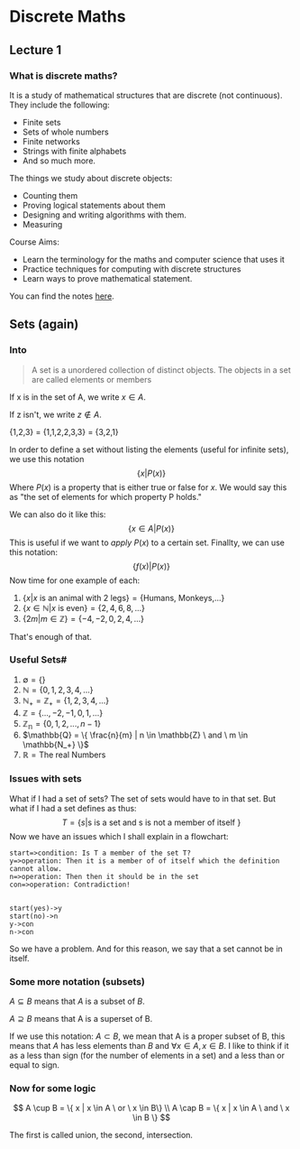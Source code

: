 # Discrete Maths

## Lecture 1

### What is discrete maths?

It is a study of mathematical structures that are discrete (not continuous). They include the following:

- Finite sets
- Sets of whole numbers
- Finite networks
- Strings with finite alphabets
- And so much more.

The things we study about discrete objects:

- Counting them
- Proving logical statements about them
- Designing and writing algorithms with them.
- Measuring 

Course Aims:

- Learn the terminology for the maths and computer science that uses it
- Practice techniques for computing with discrete structures
- Learn ways to prove mathematical statement.

You can find the notes [here](https://www.cs.ox.ac.uk/teaching/courses/discretemaths/).

## Sets (again)

### Into

> A set is a unordered collection of distinct objects. The objects in a set are called elements or members

If x is in the set of A, we write $x \in A$.

If z isn't, we write $z \notin A$.

{1,2,3} = {1,1,2,2,3,3} = {3,2,1}

In order to define a set without listing the elements (useful for infinite sets), we use this notation
$$
\{x | P(x)\}
$$
Where $P(x)$ is a property that is either true or false for $x$. We would say this as "the set of elements for which property P holds."

We can also do it like this:
$$
\{ x \in A | P(x) \}
$$
This is useful if we want to *apply* $P(x)$ to a certain set. Finallty, we can use this notation:
$$
\{f(x) | P(x)\}
$$
Now time for one example of each:

1. $\{x | x \text{ is an animal with 2 legs} \} = \{\text{Humans, Monkeys,...}\}$
2. $\{ x \in \mathbb{N} | x \text{ is even} \} = \{ 2,4,6,8,... \}$
3. $\{2m | m \in \mathbb{Z}\} = \{-4,-2,0, 2,4,...\}$ 

That's enough of that.

### Useful Sets#

1. $\emptyset = \{\}$
2. $\mathbb{N} = \{0,1,2,3,4,...\}$
3. $\mathbb{N_+} = \mathbb{Z_+} = \{ 1,2,3,4,...\}$
4. $\mathbb{Z} = \{..., -2, -1, 0, 1,...\}$
5. $\mathbb{Z_n} = \{ 0,1,2,...,n-1 \}$
6. $\mathbb{Q} = \{ \frac{n}{m} | n \in \mathbb{Z} \ and \ m \in \mathbb{N_+} \}$
7. $\mathbb{R} = \text{The real Numbers}$

### Issues with sets

What if I had a set of sets? The set of sets would have to in that set. But what if I had a set defines as thus:
$$
T=\{s | \text{s is a set and s is not a member of itself }\}
$$
Now we have an issues which I shall explain in a flowchart:

```flow
start=>condition: Is T a member of the set T?
y=>operation: Then it is a member of of itself which the definition cannot allow.
n=>operation: Then then it should be in the set
con=>operation: Contradiction!


start(yes)->y
start(no)->n
y->con
n->con
```

So we have a problem. And for this reason, we say that a set cannot be in itself.

### Some more notation (subsets)

$A \subseteq B$  means that $A$ is a subset of $B$.

$A \supseteq B$ means that A is a superset of B.

 If we use this notation: $A \subset B$, we mean that A is a proper subset of B, this means that $A$ has less elements than $B$ and $\forall x \in A, x \in B$. I like to think if it as a less than sign (for the number of elements in a set) and a less than or equal to sign.

### Now for some logic

$$
A \cup B = \{ x | x \in A \ or \ x \in B\}
\\
A \cap B = \{ x | x \in A \ and \ x \in B \}
$$

The first is called union, the second, intersection.